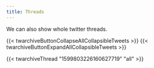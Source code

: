 ```yaml
---
title: Threads
---
```


We can also show whole twitter threads.

{{< twarchiveButtonCollapseAllCollapsibleTweets >}}
{{< twarchiveButtonExpandAllCollapsibleTweets >}}

{{< twarchiveThread "1599803226160627719" "all" >}}
